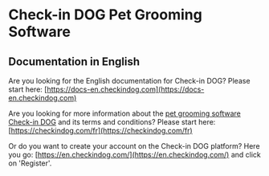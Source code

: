 # Check-in DOG Pet Grooming Software

## Documentation in English

Are you looking for the English documentation for Check-in DOG?  Please start here:  [https://docs-en.checkindog.com](https://docs-en.checkindog.com)

Are you looking for more information about the [pet grooming software Check-in DOG](https://checkindog.com/en) and its terms and conditions? Please start here: [https://checkindog.com/fr](https://checkindog.com/fr)

Or do you want to create your account on the Check-in DOG platform? Here you go: [https://en.checkindog.com/](https://en.checkindog.com/) and click on 'Register'.
